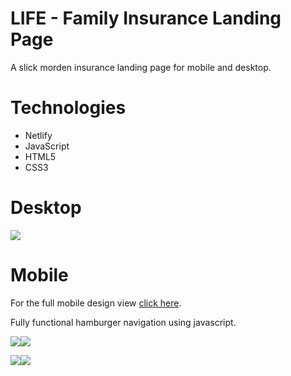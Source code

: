 # LIFE - Family Insurance Landing Page

A slick morden insurance landing page for mobile and desktop. 

# Technologies
* Netlify
* JavaScript
* HTML5
* CSS3

# Desktop
![](public/desktopview.png)

# Mobile
For the full mobile design view [click here](public/mobiledesignview.png).

Fully functional hamburger navigation using javascript.

![](public/mobilemainview.png)![](public/activenavbar.png)

![](public/mobilepeopleview.png)![](public/mobilehwrview.png)
